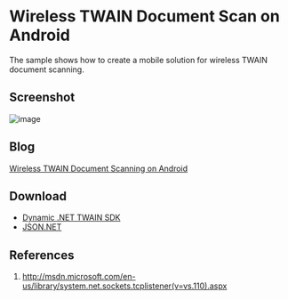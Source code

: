 Wireless TWAIN Document Scan on Android
====================================
The sample shows how to create a mobile solution for wireless TWAIN document scanning.

Screenshot
-----------
![image](http://www.codepool.biz/wp-content/uploads/2014/09/twain_android_client-168x300.png)

Blog
----
[Wireless TWAIN Document Scanning on Android][1]

Download
-----------
- [Dynamic .NET TWAIN SDK][2]
- [JSON.NET][3]

References
-----------
1. http://msdn.microsoft.com/en-us/library/system.net.sockets.tcplistener(v=vs.110).aspx

[1]:http://www.codepool.biz/tech-frontier/android/wireless-twain-document-scanning-on-android.html
[2]:http://www.dynamsoft.com/Downloads/.Net-TWAIN-Scanner-Download.aspx
[3]:https://json.codeplex.com/releases


